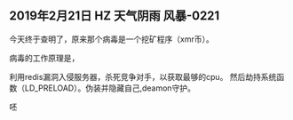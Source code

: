 ## 2019年2月21日 HZ 天气阴雨  风暴-0221

今天终于查明了，原来那个病毒是一个挖矿程序（xmr币）。

病毒的工作原理是，

利用redis漏洞入侵服务器，杀死竞争对手，以获取最够的cpu。 然后劫持系统函数（LD_PRELOAD）。伪装并隐藏自己,deamon守护。


呸
